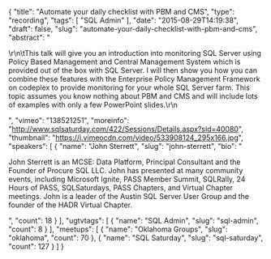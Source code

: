 {
  "title": "Automate your daily checklist with PBM and CMS",
  "type": "recording",
  "tags": [
    "SQL Admin"
  ],
  "date": "2015-08-29T14:19:38",
  "draft": false,
  "slug": "automate-your-daily-checklist-with-pbm-and-cms",
  "abstract": "<p>\r\n\tThis talk will give you an introduction into monitoring SQL Server using Policy Based Management and Central Management System which is provided out of the box with SQL Server. I will then show you how you can combine these features with the Enterprise Policy Management Framework on codeplex to provide monitoring for your whole SQL Server farm. This topic assumes you know nothing about PBM and CMS and will include lots of examples with only a few PowerPoint slides.\r\n</p>",
  "vimeo": "138521251",
  "moreinfo": "http://www.sqlsaturday.com/422/Sessions/Details.aspx?sid=40080",
  "thumbnail": "https://i.vimeocdn.com/video/533908124_295x166.jpg",
  "speakers": [
    {
      "name": "John Sterrett",
      "slug": "john-sterrett",
      "bio": "<p>John Sterrett is an MCSE: Data Platform, Principal Consultant and the Founder of Procure SQL LLC.  John has presented at many community events, including Microsoft Ignite, PASS Member Summit, SQLRally, 24 Hours of PASS, SQLSaturdays, PASS Chapters, and Virtual Chapter meetings. John is a leader of the Austin SQL Server User Group and the founder of the HADR Virtual Chapter.</p>",
      "count": 18
    }
  ],
  "ugtvtags": [
    {
      "name": "SQL Admin",
      "slug": "sql-admin",
      "count": 8
    }
  ],
  "meetups": [
    {
      "name": "Oklahoma Groups",
      "slug": "oklahoma",
      "count": 70
    },
    {
      "name": "SQL Saturday",
      "slug": "sql-saturday",
      "count": 127
    }
  ]
}